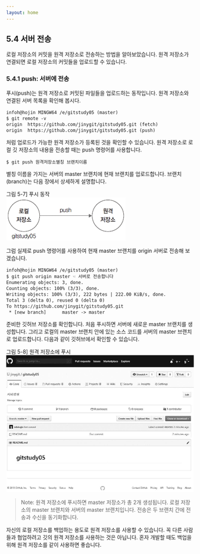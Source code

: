 ```yaml
---
layout: home
---
```

## 5.4 서버 전송
로컬 저장소의 커밋을 원격 저장소로 전송하는 방법을 알아보았습니다. 원격 저장소가 연결되면 로컬 저장소의 커밋들을 업로드할 수 있습니다.  

### 5.4.1 push: 서버에 전송
푸시(push)는 원격 저장소로 커밋된 파일들을 업로드하는 동작입니다. 원격 저장소와 연결된 서버 목록을 확인해 봅시다.  

```
infoh@hojin MINGW64 /e/gitstudy05 (master)
$ git remote -v
origin  https://github.com/jinygit/gitstudy05.git (fetch)
origin  https://github.com/jinygit/gitstudy05.git (push)

```

처럼 업로드가 가능한 원격 저장소가 등록된 것을 확인할 수 있습니다. 원격 저장소로 로컬 깃 저장소의 내용을 전송할 때는 push 명령어를 사용합니다.  

```
$ git push 원격저장소별칭 브랜치이름
```
 
별칭 이름을 가지는 서버의 master 브랜치에 현재 브랜치를 업로드합니다. 브랜치(branch)는 다음 장에서 상세하게 설명합니다.  

그림 5-7] 푸시 동작  
![](./img/05-7.jpg)

그럼 실제로 push 명령어를 사용하여 현재 master 브랜치를 origin 서버로 전송해 보겠습니다.  

 
```
infoh@hojin MINGW64 /e/gitstudy05 (master)
$ git push origin master ☜ 서버로 전송합니다
Enumerating objects: 3, done.
Counting objects: 100% (3/3), done.
Writing objects: 100% (3/3), 222 bytes | 222.00 KiB/s, done.
Total 3 (delta 0), reused 0 (delta 0)
To https://github.com/jinygit/gitstudy05.git
 * [new branch]      master -> master

```

준비한 깃허브 저장소를 확인합니다. 처음 푸시하면 서버에 새로운 master 브랜치를 생성합니다. 그리고 로컬의 master 브랜치 안에 있는 소스 코드를 서버의 master 브랜치로 업로드합니다. 다음과 같이 깃허브에서 확인할 수 있습니다.  

그림 5-8] 원격 저장소에 푸시  
![](./img/05-8.jpg)

>Note: 원격 저장소에 푸시하면 master 저장소가 총 2개 생성됩니다. 로컬 저장소의 master 브랜치와 서버의 master 브랜치입니다. 전송은 두 브랜치 간에 전송과 수신을 동기화합니다.  
 

자신의 로컬 저장소를 백업하는 용도로 원격 저장소를 사용할 수 있습니다. 꼭 다른 사람들과 협업하려고 깃의 원격 저장소를 사용하는 것은 아닙니다. 혼자 개발할 때도 백업을 위해 원격 저장소를 같이 사용하면 좋습니다.  

<br><br>